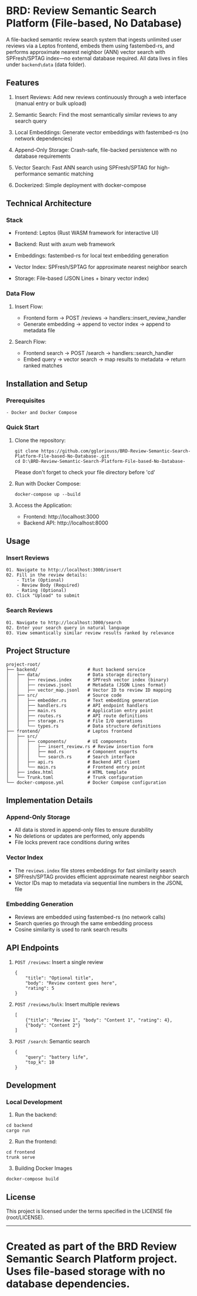 
# BRD: Review Semantic Search Platform (File-based, No Database)
A file-backed semantic review search system that ingests unlimited user reviews via a Leptos frontend, embeds them using fastembed-rs, and performs approximate nearest neighbor (ANN) vector search with SPFresh/SPTAG index—no external database required. All data lives in files under ``` backend\data ``` (data folder).

## Features
01. Insert Reviews: Add new reviews continuously through a web interface (manual entry or bulk upload)

02. Semantic Search: Find the most semantically similar reviews to any search query

03. Local Embeddings: Generate vector embeddings with fastembed-rs (no network dependencies)

04. Append-Only Storage: Crash-safe, file-backed persistence with no database requirements

05. Vector Search: Fast ANN search using SPFresh/SPTAG for high-performance semantic matching

06. Dockerized: Simple deployment with docker-compose

## Technical Architecture
### Stack
- Frontend: Leptos (Rust WASM framework for interactive UI)

- Backend: Rust with axum web framework

- Embeddings: fastembed-rs for local text embedding generation

- Vector Index: SPFresh/SPTAG for approximate nearest neighbor search

- Storage: File-based (JSON Lines + binary vector index)

### Data Flow
01. Insert Flow:
    - Frontend form → POST /reviews → handlers::insert_review_handler
    - Generate embedding → append to vector index → append to metadata file

02. Search Flow:
    - Frontend search → POST /search → handlers::search_handler
    - Embed query → vector search → map results to metadata → return ranked matches

## Installation and Setup
### Prerequisites
    - Docker and Docker Compose

### Quick Start
01. Clone the repository:

    ``` 
    git clone https://github.com/ggloriouss/BRD-Review-Semantic-Search-Platform-File-based-No-Database-.git
    cd D:\BRD-Review-Semantic-Search-Platform-File-based-No-Database-
    ```
    Please don't forget to check your file directory before 'cd'

02. Run with Docker Compose:
    ``` 
    docker-compose up --build
    ```

03. Access the Application:
    - Frontend: http://localhost:3000
    - Backend API: http://localhost:8000

## Usage
### Insert Reviews
    01. Navigate to http://localhost:3000/insert
    02. Fill in the review details:
        - Title (Optional)
        - Review Body (Required)
        - Rating (Optional)
    03. Click "Upload" to submit

### Search Reviews
    01. Navigate to http://localhost:3000/search
    02. Enter your search query in natural language
    03. View semantically similar review results ranked by relevance

## Project Structure
``` 
project-root/
├── backend/                   # Rust backend service
│   ├── data/                  # Data storage directory
│   │   ├── reviews.index      # SPFresh vector index (binary)
│   │   ├── reviews.jsonl      # Metadata (JSON Lines format)
│   │   ├── vector_map.jsonl   # Vector ID to review ID mapping
│   ├── src/                   # Source code
│   │   ├── embedder.rs        # Text embedding generation
│   │   ├── handlers.rs        # API endpoint handlers
│   │   ├── main.rs            # Application entry point
│   │   ├── routes.rs          # API route definitions
│   │   ├── storage.rs         # File I/O operations
│   │   └── types.rs           # Data structure definitions
├── frontend/                  # Leptos frontend
│   ├── src/
│   │   ├── components/        # UI components
│   │   │   ├── insert_review.rs # Review insertion form
│   │   │   ├── mod.rs         # Component exports
│   │   │   └── search.rs      # Search interface
│   │   ├── api.rs             # Backend API client
│   │   └── main.rs            # Frontend entry point
│   ├── index.html             # HTML template
│   └── Trunk.toml             # Trunk configuration
└── docker-compose.yml         # Docker Compose configuration
```

## Implementation Details
### Append-Only Storage
- All data is stored in append-only files to ensure durability
- No deletions or updates are performed, only appends
- File locks prevent race conditions during writes

### Vector Index
- The ``` reviews.index ``` file stores embeddings for fast similarity search
- SPFresh/SPTAG provides efficient approximate nearest neighbor search
- Vector IDs map to metadata via sequential line numbers in the JSONL file

### Embedding Generation
- Reviews are embedded using fastembed-rs (no network calls)
- Search queries go through the same embedding process
- Cosine similarity is used to rank search results

## API Endpoints
01. ```POST /reviews```: Insert a single review
    ``` 
    {
        "title": "Optional title",
        "body": "Review content goes here",
        "rating": 5
    }
    ```

02. ```POST /reviews/bulk```: Insert multiple reviews
    ``` 
    [
        {"title": "Review 1", "body": "Content 1", "rating": 4},
        {"body": "Content 2"}
    ]
    ```

03. ```POST /search```: Semantic search
    ```
    {
        "query": "battery life",
        "top_k": 10
    }
    ```

## Development
### Local Development
01. Run the backend:
```
cd backend
cargo run
```

02. Run the frontend:
```
cd frontend
trunk serve
```

03. Building Docker Images
```
docker-compose build
```

## License
This project is licensed under the terms specified in the LICENSE file (root/LICENSE).

---
Created as part of the BRD Review Semantic Search Platform project. Uses file-based storage with no database dependencies.
=======
